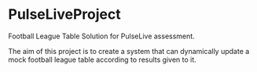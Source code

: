 # PulseLiveProject
Football League Table Solution for PulseLive assessment.


The aim of this project is to create a system that can dynamically update a mock football league table according to results given to it.
